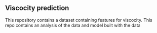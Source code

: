 ## Viscocity prediction


This repository contains a dataset containing features for viscocity. This repo contains an analysis of the data and model built with the data